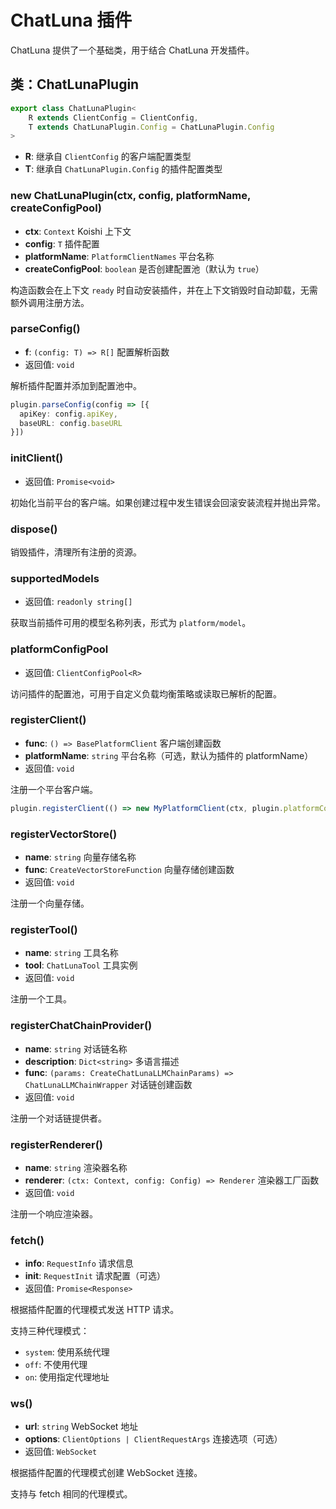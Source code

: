 # ChatLuna 插件

ChatLuna 提供了一个基础类，用于结合 ChatLuna 开发插件。

## 类：ChatLunaPlugin

```typescript
export class ChatLunaPlugin<
    R extends ClientConfig = ClientConfig,
    T extends ChatLunaPlugin.Config = ChatLunaPlugin.Config
>
```

- **R**: 继承自 `ClientConfig` 的客户端配置类型
- **T**: 继承自 `ChatLunaPlugin.Config` 的插件配置类型

### new ChatLunaPlugin(ctx, config, platformName, createConfigPool)

- **ctx**: `Context` Koishi 上下文
- **config**: `T` 插件配置
- **platformName**: `PlatformClientNames` 平台名称
- **createConfigPool**: `boolean` 是否创建配置池（默认为 `true`）

构造函数会在上下文 `ready` 时自动安装插件，并在上下文销毁时自动卸载，无需额外调用注册方法。

### parseConfig()

- **f**: `(config: T) => R[]` 配置解析函数
- 返回值: `void`

解析插件配置并添加到配置池中。

```typescript
plugin.parseConfig(config => [{
  apiKey: config.apiKey,
  baseURL: config.baseURL
}])
```

### initClient()

- 返回值: `Promise<void>`

初始化当前平台的客户端。如果创建过程中发生错误会回滚安装流程并抛出异常。

### dispose()

销毁插件，清理所有注册的资源。

### supportedModels

- 返回值: `readonly string[]`

获取当前插件可用的模型名称列表，形式为 `platform/model`。

### platformConfigPool

- 返回值: `ClientConfigPool<R>`

访问插件的配置池，可用于自定义负载均衡策略或读取已解析的配置。

### registerClient()

- **func**: `() => BasePlatformClient` 客户端创建函数
- **platformName**: `string` 平台名称（可选，默认为插件的 platformName）
- 返回值: `void`

注册一个平台客户端。

```typescript
plugin.registerClient(() => new MyPlatformClient(ctx, plugin.platformConfigPool))
```

### registerVectorStore()

- **name**: `string` 向量存储名称
- **func**: `CreateVectorStoreFunction` 向量存储创建函数
- 返回值: `void`

注册一个向量存储。

### registerTool()

- **name**: `string` 工具名称
- **tool**: `ChatLunaTool` 工具实例
- 返回值: `void`

注册一个工具。

### registerChatChainProvider()

- **name**: `string` 对话链名称
- **description**: `Dict<string>` 多语言描述
- **func**: `(params: CreateChatLunaLLMChainParams) => ChatLunaLLMChainWrapper` 对话链创建函数
- 返回值: `void`

注册一个对话链提供者。

### registerRenderer()

- **name**: `string` 渲染器名称
- **renderer**: `(ctx: Context, config: Config) => Renderer` 渲染器工厂函数
- 返回值: `void`

注册一个响应渲染器。

### fetch()

- **info**: `RequestInfo` 请求信息
- **init**: `RequestInit` 请求配置（可选）
- 返回值: `Promise<Response>`

根据插件配置的代理模式发送 HTTP 请求。

支持三种代理模式：

- `system`: 使用系统代理
- `off`: 不使用代理
- `on`: 使用指定代理地址

### ws()

- **url**: `string` WebSocket 地址
- **options**: `ClientOptions | ClientRequestArgs` 连接选项（可选）
- 返回值: `WebSocket`

根据插件配置的代理模式创建 WebSocket 连接。

支持与 fetch 相同的代理模式。
